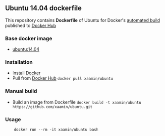 ## Ubuntu 14.04 dockerfile
This repository contains **Dockerfile** of Ubuntu for Docker's [automated build](https://hub.docker.com/r/xaamin/ubuntu) published to [Docker Hub](https://hub.docker.com) 

### Base docker image
* [ubuntu:14.04](https://registry.hub.docker.com/r/library/ubuntu)

### Installation
* Install [Docker](https://www.docker.com)
* Pull from [Docker Hub](https://hub.docker.com/r/xaamin/ubuntu) `docker pull xaamin/ubuntu`

### Manual build
* Build an image from Dockerfile `docker build -t xaamin/ubuntu https://github.com/xaamin/ubuntu.git`

### Usage
```
	docker run --rm -it xaamin/ubuntu bash
```
